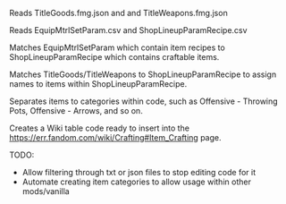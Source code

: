 Reads TitleGoods.fmg.json and and TitleWeapons.fmg.json

Reads EquipMtrlSetParam.csv and ShopLineupParamRecipe.csv

Matches EquipMtrlSetParam which contain item recipes to ShopLineupParamRecipe which contains craftable items.

Matches TitleGoods/TitleWeapons to ShopLineupParamRecipe to assign names to items within ShopLineupParamRecipe.

Separates items to categories within code, such as Offensive - Throwing Pots, Offensive - Arrows, and so on.

Creates a Wiki table code ready to insert into the https://err.fandom.com/wiki/Crafting#Item_Crafting page.



TODO:
- Allow filtering through txt or json files to stop editing code for it
- Automate creating item categories to allow usage within other mods/vanilla
